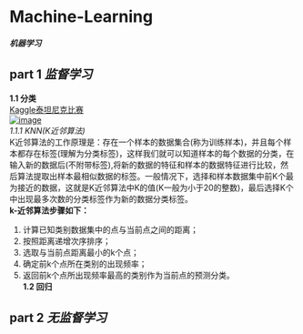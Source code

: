 # Machine-Learning
***机器学习***
## part 1  *监督学习*   
**1.1 分类**  
[Kaggle泰坦尼克比赛](https://github.com/huangzy97/Titanic/edit/master/Titanic.py)   
[![image](https://github.com/huangzy97/lib/blob/master/timg.png)](https://www.kaggle.com/c/titanic)    
*1.1.1 KNN(K近邻算法)*  
    K近邻算法的工作原理是：存在一个样本的数据集合(称为训练样本)，并且每个样本都存在标签(理解为分类标签)，这样我们就可以知道样本的每个数据的分类，在输入新的数据后(不附带标签),将新的数据的特征和样本的数据特征进行比较，然后算法提取出样本最相似数据的标签。一般情况下，选择和样本数据集中前K个最为接近的数据，这就是K近邻算法中K的值(K一般为小于20的整数)，最后选择K个中出现最多次数的分类标签作为新的数据分类标签。  
**k-近邻算法步骤如下：**  
1. 计算已知类别数据集中的点与当前点之间的距离；
2. 按照距离递增次序排序；
3. 选取与当前点距离最小的k个点；
4. 确定前k个点所在类别的出现频率；
5. 返回前k个点所出现频率最高的类别作为当前点的预测分类。  
**1.2 回归**    
## part 2  *无监督学习*  

